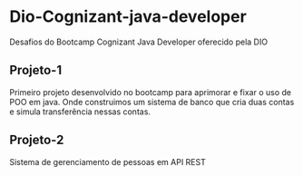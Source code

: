 # Dio-Cognizant-java-developer
Desafios do Bootcamp Cognizant Java Developer oferecido pela DIO

## Projeto-1
Primeiro projeto desenvolvido no bootcamp para aprimorar e fixar o uso de POO em java. Onde construimos
um sistema de banco que cria duas contas e simula transferência nessas contas.

## Projeto-2
Sistema de gerenciamento de pessoas em API REST

